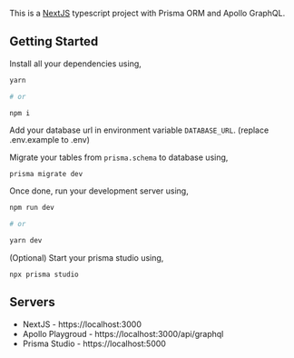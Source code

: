 This is a [NextJS](https://nextjs.org/) typescript project with Prisma ORM and Apollo GraphQL.

## Getting Started

Install all your dependencies using,
```bash
yarn

# or 

npm i
```

Add your database url in environment variable `DATABASE_URL`. (replace .env.example to .env)

Migrate your tables from `prisma.schema` to database using,
```
prisma migrate dev
```
Once done, run your development server using,
```bash
npm run dev

# or

yarn dev
```

(Optional) Start your prisma studio using,

```
npx prisma studio
```

## Servers

- NextJS - https://localhost:3000
- Apollo Playgroud - https://localhost:3000/api/graphql
- Prisma Studio - https://localhost:5000